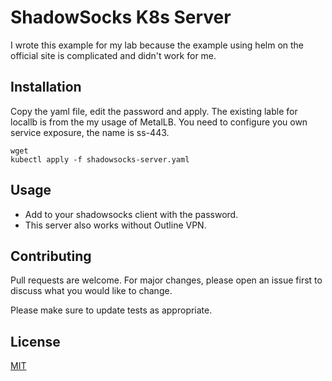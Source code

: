 # ShadowSocks K8s Server

I wrote this example for my lab because the example using helm on the official site is complicated and didn't work for me.

## Installation

Copy the yaml file, edit the password and apply.  The existing lable for locallb is from the my usage of MetalLB.  You need to configure you own service exposure, the name is ss-443.

```
wget
kubectl apply -f shadowsocks-server.yaml
```

## Usage


* Add to your shadowsocks client with the password.  
* This server also works without Outline VPN.


## Contributing

Pull requests are welcome. For major changes, please open an issue first to discuss what you would like to change.

Please make sure to update tests as appropriate.

## License

[MIT](https://choosealicense.com/licenses/mit/)